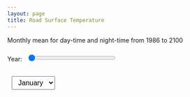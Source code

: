 ```yaml
---
layout: page
title: Road Surface Temperature
---
```


Monthly mean for day-time and night-time from 1986 to 2100

<label for="yearSlider">Year:</label>
<input type="range" id="yearSlider" min="2000" max="2018" step="18" value="2000">

<select id="monthDropdown">
  <option value="Jan">January</option>
  <option value="Jul">July</option>
</select>

<div id="plot-container">
  <div id="2000_Jan" class="active">
    <object type="text/html" data="MeanRST_2000_Jan_day.html"></object>
  </div>
  <div id="2000_Jul">
    <object type="text/html" data="MeanRST_2000_Jul_day.html"></object>
  </div>
  <div id="2018_Jan">
    <object type="text/html" data="MeanRST_2018_Jan_day.html"></object>
  </div>
  <div id="2018_Jul">
    <object type="text/html" data="MeanRST_2018_Jul_day.html"></object>
  </div>
</div>

<style>
/* Slider and dropdown styling */
#yearSlider { width: 200px; margin: 10px; }
select { margin: 10px; padding: 5px 10px; font-size: 16px; }

/* Plot container styling */
#plot-container {
  position: relative;
  width: 100%;
  max-width: 1000px;
  height: 600px;
  margin: 0 auto;
  overflow: hidden; /* hide scrollbars */
}

/* Each plot div */
#plot-container > div {
  position: absolute;
  top: 0;
  left: 0;
  width: 100%;
  height: 100%;
  opacity: 0;
  transition: opacity 0.5s ease-in-out;
  pointer-events: none;
}

/* Active plot */
#plot-container > div.active {
  opacity: 1;
  pointer-events: auto;
}

/* Make the <object> fill container fully and hide its internal scroll */
#plot-container object {
  width: 100%;
  height: 100%;
  border: none;
  overflow: hidden;
  transform: scale(1);
  transform-origin: top left;
}
</style>

<script>
const yearSlider = document.getElementById('yearSlider');
const monthDropdown = document.getElementById('monthDropdown');
const plots = document.querySelectorAll('#plot-container > div');

function updatePlot() {
  const year = yearSlider.value;
  const month = monthDropdown.value;
  const selected = year + '_' + month;
  
  plots.forEach(div => div.classList.remove('active'));
  const activeDiv = document.getElementById(selected);
  if (activeDiv) activeDiv.classList.add('active');
}

// Update plot when either control changes
yearSlider.addEventListener('input', updatePlot);
monthDropdown.addEventListener('change', updatePlot);

// Initialize
updatePlot();
</script>

